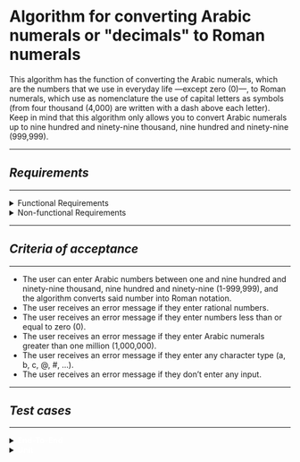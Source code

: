 # **Algorithm for converting Arabic numerals or "decimals" to Roman numerals**</span></span>

This algorithm has the function of converting the Arabic numerals, which are the numbers that we use in everyday life —except zero (0)—, to Roman numerals, which use as nomenclature the use of capital letters as symbols (from four thousand (4,000) are written with a dash above each letter). Keep in mind that this algorithm only allows you to convert Arabic numerals up to nine hundred and ninety-nine thousand, nine hundred and ninety-nine (999,999).

---
## *Requirements*
---
<details>
  <summary>Functional Requirements</summary>

* The algorithm must allow the entry of Arabic numerals (1, 2, 3, ...).
* The algorithm must be able to convert the given Arabic number to a Roman number.
* The algorithm must not allow the entry of numbers less than or equal to zero (0).
* The algorithm must not allow the input of rational numbers.
* The algorithm must not allow the input of any character type (a, b, c, @, #, ...).
* The algorithm should not allow the entry of Arabic numerals greater than one million (1,000,000), counting this one.
* The algorithm must not allow empty fields to be accepted.
</details>

<details>
  <summary>Non-functional Requirements</summary>

* The algorithm is going to be executed in a console application.
* The response time between the user input and the algorithm must be less than 5 seconds.
* The language of the algorithm will be English.
* The language of the console application will be English.
</details>

---
## *Criteria of acceptance*
---
* The user can enter Arabic numbers between one and nine hundred and ninety-nine thousand, nine hundred and ninety-nine (1-999,999), and the algorithm converts said number into Roman notation.
* The user receives an error message if they enter rational numbers.
* The user receives an error message if they enter numbers less than or equal to zero (0).
* The user receives an error message if they enter Arabic numerals greater than one million (1,000,000).
* The user receives an error message if they enter any character type (a, b, c, @, #, ...).
* The user receives an error message if they don’t enter any input.

---
## *Test cases*
---
<details>
  <summary> <span style='font-weight:bold;'><span style='color:#FFFFFF;'>End-To-End</span></span> </summary>

1. **User Functions**
    1. *If the user inserts Arabic numerals*
        - Start the program.
        - Insert a valid Arabic number.
        - See the number inserted in its roman form.
        - Exit the program.
2. **Conditions**
    1. *If the user enters a negative number*
        - Start the program.
        - Insert a negative number.
        - Receive error message.
        - Retry the conversion.
    2. *If the user enters the digit zero (0)*
        - Start the program.
        - Enter the digit zero (0).
        - Receive error message.
        - Retry the conversion.
    3. *If the user enters a rational number*
        - Start the program.
        - Insert a rational number.
        - Receive error message.
        - Retry the conversion.
    4. *If the user enters an Arabic number greater than one million (1,000,000)*
        - Start the program.
        - Insert an Arabic number greater than one million (1,000,000)
        - Receive error message.
        - Retry the conversion.
    5. *If the user enters a character of any type*
        - Start the program.
        - Insert a character.
        - Receive error message.
        - Retry the conversion.
    6. *If the user doesn’t enter an input*
        - Start the program.
        - Doesn’t enter an input.
        - Receive error message.
        - Retry the conversion.
3. **Test Cases**
    1. *User Functions 1.0*
        - The client starts the program.
        - Insert the number 5.
        - They receive the message “The Arabic numeral 5 in Roman form is V”.
        - The program closes.
    2. *Conditions 1.0*
        - The client starts the program.
        - Choose the option “Insert Arabic number”.
        - Insert the number -9.
        - They receive the message “It isn't possible to convert this digit/character to a Roman numeral.”.
        - The client retries the conversion.
    3. *Conditions 2.0*
        - The client starts the program.
        - Choose the option “Insert Arabic number”.
        - Insert the number 0.
        - They receive the message “It isn't possible to convert this digit/character to a Roman numeral.”.
        - The client retries the conversion.
    4. *Conditions 3.0*
        - The client starts the program.
        - Choose the option “Insert Arabic number”.
        - Insert the number 2.42.
        - They receive the message “It isn't possible to convert this digit/character to a Roman numeral.”.
        - The client retries the conversion.
    5. *Conditions 4.0*
        - The client starts the program.
        - Choose the option “Insert Arabic number”.
        - Insert the number 1111111111.
        - They receive the message ”This number exceeds the limit imposed in the algorithm.”.
        - The client retries the conversion.
    6. *Conditions 5.0*
        - The client starts the program.
        - Choose the option “Insert Arabic number”.
        - Insert the char @.
        - They receive the message ”It isn't possible to convert this digit/character to a Roman numeral.”.
        - The client retries the conversion.
    7. *Conditions 6.0*
        - The client starts the program.
        - Doesn’t enter an input.
        - They receive the message ”You must enter a value.”.
        - The client retries the conversion.
</details>

<details>
  <summary> <span style='font-weight:bold;'><span style='color:#FFFFFF;'>Unit</span></span> </summary>

1. **White box**
    1. *Data validation method.*
        - This method should validate each string input that is written. It will check that the input is not null, and when it is not, it will make sure that the entire string is made up of numbers. If that case is true, it will check that the numbers are above zero (0), and that they are not rational numbers. After this, it will validate that the numbers do not exceed nine hundred and ninety-nine thousand, nine hundred and ninety-nine (999,999).
    2. *Method to save each digit inside the array.*
        - This method should store each element of the string within a position in the array. Depending on the length of the string, each element of the string will be stored in the array, starting from position zero (0). The limit of the array must be 6 digits.
    3. *Method to assign each digit the corresponding symbol.*
        - This method should display in the console the Arabic number converted to Roman. For this, it will check the length of the string, and depending on what it is, it will convert the string to an int and divide it by 10, 100, 1000, 10000, or 100000. The resulting quotient will be the position of that number in roman form within the array where each annotation is. It will save the symbol that is in that position in a new variable, which will be shown in the console at the end of the algorithm, and it will divide the next number in the array, if there are more, following the same process as before.

2. **Low level**
    1. *Data validation method.*
        - Input: 54
        - Output expected: Valid.
    2. *Method to save each digit inside the array.*
        - Input: 758
        - Output expected: array[7,5,8]
    3. *Method to assign each digit the corresponding symbol.*
        - Input: 222
        - Output expected: CCXXII
</details>
